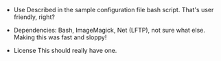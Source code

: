 * Use
Described in the sample configuration file bash script. That's user friendly, right?

* Dependencies:
Bash, ImageMagick, Net (LFTP), not sure what else. Making this was fast and sloppy!

* License
This should really have one.


